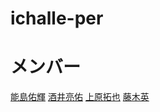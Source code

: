 # ichalle-per

# メンバー
[能島佑輝](https://github.com/osumi1204)
[酒井亮佑](https://github.com/sakaway)
[上原拓也](https://github.com/uehrtky38)
[藤木英](https://github.com/k532888)
